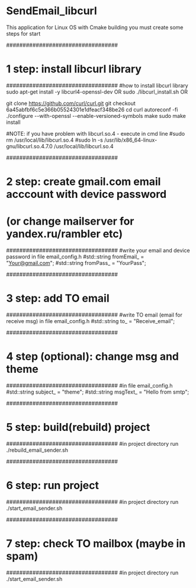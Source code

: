 # SendEmail_libcurl

This application for Linux OS with Cmake building
you must create some steps for start

##################################
# 1 step: install libcurl library
##################################
#how to install libcurl library
sudo apt-get install -y libcurl4-openssl-dev OR sudo ./libcurl_install.sh OR

git clone https://github.com/curl/curl.git
git checkout 6a45abfbf6c5e366b05524301e1dfeacf348be26
cd curl
autoreconf -fi
./configure --with-openssl --enable-versioned-symbols
make
sudo make install

#NOTE: if you have problem with libcurl.so.4 - execute in cmd line
#sudo rm /usr/local/lib/libcurl.so.4
#sudo ln -s /usr/lib/x86_64-linux-gnu/libcurl.so.4.7.0 /usr/local/lib/libcurl.so.4

##################################
# 2 step: create gmail.com email acccount with device password 
# (or change mailserver for yandex.ru/rambler etc)
##################################
#write your email and device password in file  email_config.h
#std::string fromEmail_ = "Your@gmail.com";
#std::string fromPass_ = "YourPass"; 


##################################
# 3 step: add TO email
##################################
#write TO email (email for receive msg) in file  email_config.h
#std::string to_ = "Receive_email";

##################################
# 4 step (optional): change msg and theme
##################################
#in file  email_config.h
#std::string subject_ = "theme";
#std::string msgText_ = "Hello from smtp";


##################################
# 5 step: build(rebuild) project
##################################
#in project directory run
./rebuild_email_sender.sh 

##################################
# 6 step: run project
##################################
#in project directory run
./start_email_sender.sh

##################################
# 7 step: check TO mailbox (maybe in spam)
##################################
#in project directory run
./start_email_sender.sh
